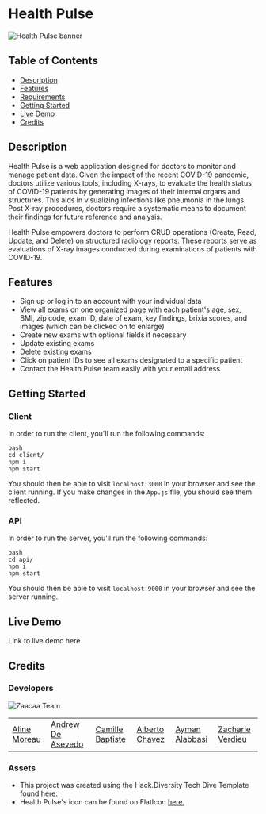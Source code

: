 # Health Pulse
<img src="https://i.imgur.com/wIhYden.png" alt="Health Pulse banner">

## Table of Contents
- [Description](#description)
- [Features](#features)
- [Requirements](#requirements)
- [Getting Started](#getting-started)
- [Live Demo](#live-demo)
- [Credits](#credits)

## Description
Health Pulse is a web application designed for doctors to monitor and manage patient data. Given the impact of the recent COVID-19 pandemic, doctors utilize various tools, including X-rays, to evaluate the health status of COVID-19 patients by generating images of their internal organs and structures. This aids in visualizing infections like pneumonia in the lungs. Post X-ray procedures, doctors require a systematic means to document their findings for future reference and analysis.

Health Pulse empowers doctors to perform CRUD operations (Create, Read, Update, and Delete) on structured radiology reports. These reports serve as evaluations of X-ray images conducted during examinations of patients with COVID-19.

## Features
- Sign up or log in to an account with your individual data
- View all exams on one organized page with each patient's age, sex, BMI, zip code, exam ID, date of exam, key findings, brixia scores, and images (which can be clicked on to enlarge)
- Create new exams with optional fields if necessary
- Update existing exams
- Delete existing exams
- Click on patient IDs to see all exams designated to a specific patient
- Contact the Health Pulse team easily with your email address

## Getting Started
### Client
In order to run the client, you'll run the following commands:

```
bash
cd client/
npm i
npm start
```

You should then be able to visit `localhost:3000` in your browser and see the client running. If you make changes in the `App.js` file, you should see them reflected.

### API
In order to run the server, you'll run the following commands:

```
bash
cd api/
npm i
npm start
```

You should then be able to visit `localhost:9000` in your browser and see the server running.

## Live Demo
Link to live demo here

## Credits
### Developers
<img src= "https://i.imgur.com/CHdmIoc.png" alt = "Zaacaa Team">

<div align="center">
  <table>
    <tr>
      <td><a href="https://github.com/alinemoreau">Aline Moreau</a></td>
      <td><a href="https://github.com/AndrewDeAsevedo">Andrew De Asevedo</a></td>
      <td><a href="https://github.com/camilleb2700">Camille Baptiste</a></td>
      <td><a href="https://github.com/AlbertoChavez928">Alberto Chavez</a></td>
      <td><a href="https://github.com/AymanDevOps">Ayman Alabbasi</a></td>
      <td><a href="https://github.com/zachverdieu">Zacharie Verdieu</a></td>
    </tr>
  </table>
</div>



### Assets
- This project was created using the Hack.Diversity Tech Dive Template found [here.](https://github.com/Hack-Diversity/tech-dive-skeleton)
- Health Pulse's icon can be found on FlatIcon [here.](https://www.flaticon.com/free-icons/x-ray)
